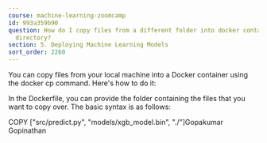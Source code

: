 ```yaml
---
course: machine-learning-zoomcamp
id: 993a359b90
question: How do I copy files from a different folder into docker container’s working
  directory?
section: 5. Deploying Machine Learning Models
sort_order: 2260
---
```


You can copy files from your local machine into a Docker container using the docker cp command. Here's how to do it:

In the Dockerfile, you can provide the folder containing the files that you want to copy over. The basic syntax is as follows:

COPY ["src/predict.py", "models/xgb_model.bin", "./"]Gopakumar Gopinathan

